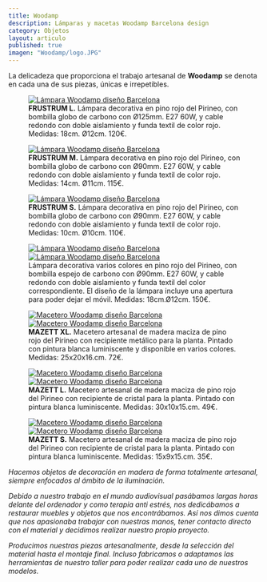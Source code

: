 ```yaml
---
title: Woodamp
description: Lámparas y macetas Woodamp Barcelona design 
category: Objetos
layout: articulo
published: true
imagen: "Woodamp/logo.JPG"
---
```

La delicadeza que proporciona el trabajo artesanal de **Woodamp** se denota en cada una de sus piezas, únicas e irrepetibles.

<div class="figure-group">
<figure>
	<a href="/images/Woodamp/FrustrumL.jpg"><img src="/images/Woodamp/FrustrumL.jpg" alt="Lámpara Woodamp diseño Barcelona"></a>
	<figcaption><b>FRUSTRUM L.</b>
Lámpara decorativa en pino rojo del Pirineo, con bombilla globo de carbono con Ø125mm. E27 60W, y cable redondo con doble aislamiento y funda textil de color rojo.
Medidas: 18cm. Ø12cm. 120€.</figcaption>
</figure>

<figure>
	<a href="/images/Woodamp/FrustrumM.jpg"><img src="/images/Woodamp/FrustrumM.jpg" alt="Lámpara Woodamp diseño Barcelona"></a>
	<figcaption><b>FRUSTRUM M.</b> 
Lámpara decorativa en pino rojo del Pirineo, con bombilla globo de carbono con Ø90mm. E27 60W, y cable redondo con doble aislamiento y funda textil de color rojo. Medidas: 14cm. Ø11cm. 115€.</figcaption>
</figure>

<figure>
	<a href="/images/Woodamp/FrustrumS.jpg"><img src="/images/Woodamp/FrustrumS.jpg" alt="Lámpara Woodamp diseño Barcelona"></a>
	<figcaption><b> FRUSTRUM S.</b> 
Lámpara decorativa en pino rojo del Pirineo, con bombilla globo de carbono con Ø90mm. E27 60W, y cable redondo con doble aislamiento y funda textil de color rojo. Medidas: 10cm. Ø10cm. 110€.</figcaption>
</figure>
</div>


<figure class="half">
	<a href="/images/Woodamp/Klotz01Azul.jpg"><img src="/images/Woodamp/Klotz01Azul.jpg" alt="Lámpara Woodamp diseño Barcelona"></a>
	<a href="/images/Woodamp/Klotz01Blanco.jpg"><img src="/images/Woodamp/Klotz01Blanco.jpg" alt="Lámpara Woodamp diseño Barcelona"></a><figcaption>
Lámpara decorativa varios colores en pino rojo del Pirineo, con bombilla espejo de carbono con Ø90mm. E27 60W, y cable redondo con doble aislamiento y funda textil del color correspondiente. El diseño de la lámpara incluye una apertura para poder dejar el móvil.
Medidas: 18cm.Ø12cm. 150€.</figcaption>
</figure>


<figure class="half">
	<a href="/images/Woodamp/MazettXL-dia.jpg"><img src="/images/Woodamp/MazettXL-dia.jpg" alt="Macetero Woodamp diseño Barcelona"></a>
	<a href="/images/Woodamp/MazettXL-Noche.jpg"><img src="/images/Woodamp/MazettXL-Noche.jpg" alt="Macetero Woodamp diseño Barcelona"></a>
<figcaption><b>MAZETT XL.</b> 
Macetero artesanal de madera maciza de pino rojo del Pirineo con recipiente metálico para la planta.
Pintado con pintura blanca luminiscente y disponible en varios colores.
Medidas: 25x20x16.cm. 72€.</figcaption>
</figure>


<figure class="half">
	<a href="/images/Woodamp/MazettL.jpg"><img src="/images/Woodamp/MazettL.jpg" alt="Macetero Woodamp diseño Barcelona"></a>
	<a href="/images/Woodamp/MazettL-night.jpg"><img src="/images/Woodamp/MazettL-night.jpg" alt="Macetero Woodamp diseño Barcelona"></a>
<figcaption><b>MAZETT L.</b> 
Macetero artesanal de madera maciza de pino rojo del Pirineo con recipiente de cristal para la planta.
Pintado con pintura blanca luminiscente.
Medidas: 30x10x15.cm. 49€.</figcaption>
</figure>


<figure class="half">
	<a href="/images/Woodamp/MazettS.jpg"><img src="/images/Woodamp/MazettS.jpg" alt="Macetero Woodamp diseño Barcelona"></a>
	<a href="/images/Woodamp/MazettS02.jpg"><img src="/images/Woodamp/MazettS02.jpg" alt="Macetero Woodamp diseño Barcelona"></a>
<figcaption><b>MAZETT S.</b> 
Macetero artesanal de madera maciza de pino rojo del Pirineo con recipiente de cristal para la planta.
Pintado con pintura blanca luminiscente.
Medidas: 15x9x15.cm. 35€.</figcaption>
</figure>


_Hacemos objetos de decoración en madera de forma totalmente artesanal, siempre enfocados al ámbito de la iluminación._

_Debido a nuestro trabajo en el mundo audiovisual pasábamos largas horas delante del ordenador y como terapia anti estrés, nos dedicábamos a restaurar muebles y objetos que nos encontrábamos. Así nos dimos cuenta que nos apasionaba trabajar con nuestras manos, tener contacto directo con el material y decidimos realizar nuestro propio proyecto._

_Producimos nuestras piezas artesanalmente, desde la selección del material hasta el montaje final. Incluso fabricamos o adaptamos las herramientas de nuestro taller para poder realizar cada uno de nuestros modelos._


